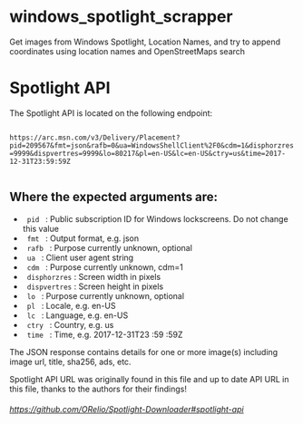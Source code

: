 # windows_spotlight_scrapper
Get images from Windows Spotlight, Location Names, and try to append coordinates using location names and OpenStreetMaps search




# Spotlight API
The Spotlight API is located on the following endpoint:


 <code>
https://arc.msn.com/v3/Delivery/Placement?pid=209567&fmt=json&rafb=0&ua=WindowsShellClient%2F0&cdm=1&disphorzres=9999&dispvertres=9999&lo=80217&pl=en-US&lc=en-US&ctry=us&time=2017-12-31T23:59:59Z
 </code>


## Where the expected arguments are:
 
* <code>  pid </code> : Public subscription ID for Windows lockscreens. Do not change this value
* <code>  fmt </code> : Output format, e.g. json
* <code>  rafb </code> : Purpose currently unknown, optional
* <code>  ua </code> : Client user agent string
* <code>  cdm </code> : Purpose currently unknown, cdm=1
* <code>  disphorzres</code> : Screen width in pixels
* <code>  dispvertres</code> : Screen height in pixels
* <code>  lo </code> : Purpose currently unknown, optional
* <code>  pl </code> : Locale, e.g. en-US
* <code>  lc </code> : Language, e.g. en-US
* <code>  ctry </code> : Country, e.g. us
* <code>  time </code> : Time, e.g. 2017-12-31T23</code> :59</code> :59Z

The JSON response contains details for one or more image(s) including image url, title, sha256, ads, etc.

Spotlight API URL was originally found in this file and up to date API URL in this file, thanks to the authors for their findings!

###### https://github.com/ORelio/Spotlight-Downloader#spotlight-api
